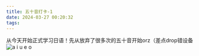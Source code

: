 ```yaml
---
title: 五十音打卡-1
date: 2024-03-27 00:20:32
tags:
---
```

从今天开始正式学习日语！先从放弃了很多次的五十音开始orz（差点drop错设备
![a i u e o](../img/五十音学习/aiueo.jpg)